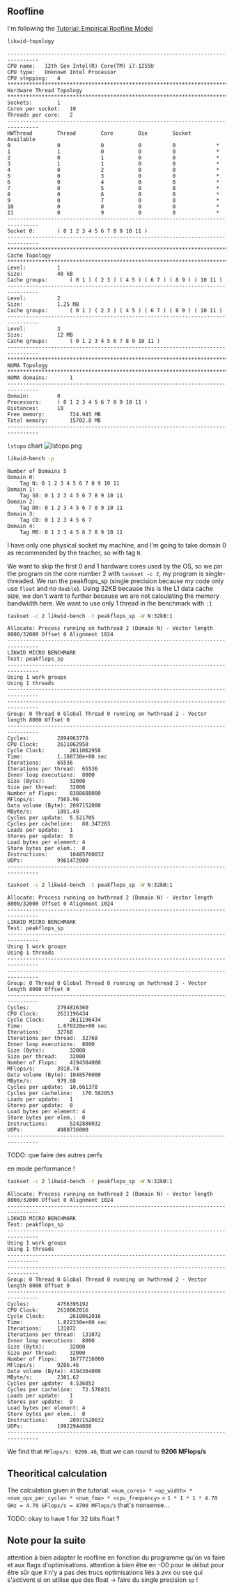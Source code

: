 ## Roofline
I'm following the [Tutorial: Empirical Roofline Model](https://github.com/RRZE-HPC/likwid/wiki/Tutorial%3A-Empirical-Roofline-Model)

```sh
likwid-topology
```
```
--------------------------------------------------------------------------------
CPU name:	12th Gen Intel(R) Core(TM) i7-1255U
CPU type:	Unknown Intel Processor
CPU stepping:	4
********************************************************************************
Hardware Thread Topology
********************************************************************************
Sockets:		1
Cores per socket:	10
Threads per core:	2
--------------------------------------------------------------------------------
HWThread        Thread        Core        Die        Socket        Available
0               0             0           0          0             *                
1               1             0           0          0             *                
2               0             1           0          0             *                
3               1             1           0          0             *                
4               0             2           0          0             *                
5               0             3           0          0             *                
6               0             4           0          0             *                
7               0             5           0          0             *                
8               0             6           0          0             *                
9               0             7           0          0             *                
10              0             8           0          0             *                
11              0             9           0          0             *                
--------------------------------------------------------------------------------
Socket 0:		( 0 1 2 3 4 5 6 7 8 9 10 11 )
--------------------------------------------------------------------------------
********************************************************************************
Cache Topology
********************************************************************************
Level:			1
Size:			48 kB
Cache groups:		( 0 1 ) ( 2 3 ) ( 4 5 ) ( 6 7 ) ( 8 9 ) ( 10 11 )
--------------------------------------------------------------------------------
Level:			2
Size:			1.25 MB
Cache groups:		( 0 1 ) ( 2 3 ) ( 4 5 ) ( 6 7 ) ( 8 9 ) ( 10 11 )
--------------------------------------------------------------------------------
Level:			3
Size:			12 MB
Cache groups:		( 0 1 2 3 4 5 6 7 8 9 10 11 )
--------------------------------------------------------------------------------
********************************************************************************
NUMA Topology
********************************************************************************
NUMA domains:		1
--------------------------------------------------------------------------------
Domain:			0
Processors:		( 0 1 2 3 4 5 6 7 8 9 10 11 )
Distances:		10
Free memory:		724.945 MB
Total memory:		15702.8 MB
--------------------------------------------------------------------------------
```

`lstopo` chart
![lstopo.png](imgs/lstopo.png)


```sh
likwid-bench -p
```
```
Number of Domains 5
Domain 0:
	Tag N: 0 1 2 3 4 5 6 7 8 9 10 11
Domain 1:
	Tag S0: 0 1 2 3 4 5 6 7 8 9 10 11
Domain 2:
	Tag D0: 0 1 2 3 4 5 6 7 8 9 10 11
Domain 3:
	Tag C0: 0 1 2 3 4 5 6 7
Domain 4:
	Tag M0: 0 1 2 3 4 5 6 7 8 9 10 11
```

I have only one physical socket my machine, and I'm going to take domain 0 as recommended by the teacher, so with tag `N`.

We want to skip the first 0 and 1 hardware cores used by the OS, so we pin the program on the core number 2 with `taskset -c 2`, my program is single-threaded. We run the peakflops_sp (single precision because my code only use `float` and no `double`). Using 32KB because this is the L1 data cache size, we don't want to further because we are not calculating the memory bandwidth here. We want to use only 1 thread in the benchmark with `:1`
```sh
taskset -c 2 likwid-bench -t peakflops_sp -W N:32kB:1
```
```
Allocate: Process running on hwthread 2 (Domain N) - Vector length 8000/32000 Offset 0 Alignment 1024
--------------------------------------------------------------------------------
LIKWID MICRO BENCHMARK
Test: peakflops_sp
--------------------------------------------------------------------------------
Using 1 work groups
Using 1 threads
--------------------------------------------------------------------------------
--------------------------------------------------------------------------------
Group: 0 Thread 0 Global Thread 0 running on hwthread 2 - Vector length 8000 Offset 0
--------------------------------------------------------------------------------
Cycles:			2894963770
CPU Clock:		2611062958
Cycle Clock:		2611062958
Time:			1.108730e+00 sec
Iterations:		65536
Iterations per thread:	65536
Inner loop executions:	8000
Size (Byte):		32000
Size per thread:	32000
Number of Flops:	8388608000
MFlops/s:		7565.96
Data volume (Byte):	2097152000
MByte/s:		1891.49
Cycles per update:	5.521705
Cycles per cacheline:	88.347283
Loads per update:	1
Stores per update:	0
Load bytes per element:	4
Store bytes per elem.:	0
Instructions:		10485760032
UOPs:			9961472000
--------------------------------------------------------------------------------
```

```sh
taskset -c 2 likwid-bench -t peakflops_sp -W N:32kB:1
```
```
Allocate: Process running on hwthread 2 (Domain N) - Vector length 8000/32000 Offset 0 Alignment 1024
--------------------------------------------------------------------------------
LIKWID MICRO BENCHMARK
Test: peakflops_sp
--------------------------------------------------------------------------------
Using 1 work groups
Using 1 threads
--------------------------------------------------------------------------------
--------------------------------------------------------------------------------
Group: 0 Thread 0 Global Thread 0 running on hwthread 2 - Vector length 8000 Offset 0
--------------------------------------------------------------------------------
Cycles:			2794816360
CPU Clock:		2611196434
Cycle Clock:		2611196434
Time:			1.070320e+00 sec
Iterations:		32768
Iterations per thread:	32768
Inner loop executions:	8000
Size (Byte):		32000
Size per thread:	32000
Number of Flops:	4194304000
MFlops/s:		3918.74
Data volume (Byte):	1048576000
MByte/s:		979.68
Cycles per update:	10.661378
Cycles per cacheline:	170.582053
Loads per update:	1
Stores per update:	0
Load bytes per element:	4
Store bytes per elem.:	0
Instructions:		5242880032
UOPs:			4980736000
--------------------------------------------------------------------------------
```
TODO: que faire des autres perfs

en mode performance !

```sh
taskset -c 2 likwid-bench -t peakflops_sp -W N:32kB:1
```
```
Allocate: Process running on hwthread 2 (Domain N) - Vector length 8000/32000 Offset 0 Alignment 1024
--------------------------------------------------------------------------------
LIKWID MICRO BENCHMARK
Test: peakflops_sp
--------------------------------------------------------------------------------
Using 1 work groups
Using 1 threads
--------------------------------------------------------------------------------
--------------------------------------------------------------------------------
Group: 0 Thread 0 Global Thread 0 running on hwthread 2 - Vector length 8000 Offset 0
--------------------------------------------------------------------------------
Cycles:			4756395192
CPU Clock:		2610062016
Cycle Clock:		2610062016
Time:			1.822330e+00 sec
Iterations:		131072
Iterations per thread:	131072
Inner loop executions:	8000
Size (Byte):		32000
Size per thread:	32000
Number of Flops:	16777216000
MFlops/s:		9206.46
Data volume (Byte):	4194304000
MByte/s:		2301.62
Cycles per update:	4.536052
Cycles per cacheline:	72.576831
Loads per update:	1
Stores per update:	0
Load bytes per element:	4
Store bytes per elem.:	0
Instructions:		20971520032
UOPs:			19922944000
--------------------------------------------------------------------------------
```

We find that `MFlops/s: 9206.46`, that we can round to **9206 MFlops/s**

## Theoritical calculation
The calculation given in the tutorial: `<num_cores> * <op_width> * <num_ops_per_cycle> * <num_fma> * <cpu_frequency>` = `1 * 1 * 1 * 4.70 GHz = 4.70 GFlops/s = 4700 MFlops/s`
that's nonsense...

TODO: okay to have 1 for 32 bits float ?

## Note pour la suite
attention à bien adapter le roofline en fonction du programme qu'on va faire et aux flags d'optimisations.
attention à bien être en -O0 pour le début pour être sûr que il n'y a pas des trucs optimisations liés à avx ou sse qui s'activent
si on utilise que des float -> faire du single precision `sp` !

